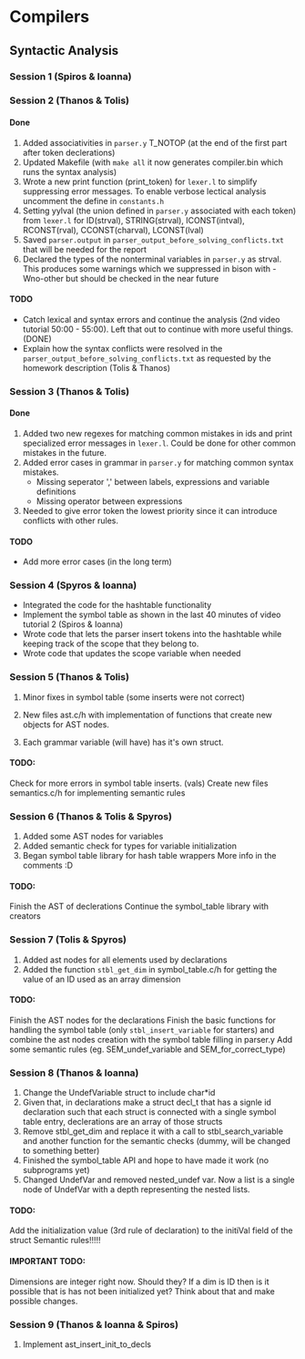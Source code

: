 # Compilers

## Syntactic Analysis

### Session 1 (Spiros & Ioanna)

### Session 2 (Thanos & Tolis)

#### Done

1. Added associativities in `parser.y` T_NOTOP (at the end of the first part after token declerations)
2. Updated Makefile (with `make all` it now generates compiler.bin which runs the syntax analysis)
3. Wrote a new print function (print_token) for `lexer.l` to simplify suppressing error messages. To enable verbose lectical analysis uncomment the define in `constants.h`
4. Setting yylval (the union defined in `parser.y` associated with each token) from `lexer.l` for ID(strval), STRING(strval), ICONST(intval), RCONST(rval), CCONST(charval), LCONST(lval)
5. Saved `parser.output` in `parser_output_before_solving_conflicts.txt` that will be needed for the report
6. Declared the types of the nonterminal variables in `parser.y` as strval. This produces some warnings which we suppressed in bison with -Wno-other but should be checked in the near future

#### TODO

* Catch lexical and syntax errors and continue the analysis (2nd video tutorial 50:00 - 55:00). Left that out to continue with more useful things. (DONE)
* Explain how the syntax conflicts were resolved in the `parser_output_before_solving_conflicts.txt` as requested by the homework description (Tolis & Thanos)

### Session 3 (Thanos & Tolis)

#### Done

1. Added two new regexes for matching common mistakes in ids and print specialized error messages in `lexer.l`. Could be done for other common mistakes in the future.
2. Added error cases in grammar in `parser.y` for matching common syntax mistakes.
   * Missing seperator ',' between labels, expressions and variable definitions
   * Missing operator between expressions
3. Needed to give error token the lowest priority since it can introduce conflicts with other rules.

#### TODO

* Add more error cases (in the long term)

### Session 4 (Spyros & Ioanna)

* Integrated the code for the hashtable functionality
* Implement the symbol table as shown in the last 40 minutes of video tutorial 2 (Spiros & Ioanna)
* Wrote code that lets the parser insert tokens into the hashtable while keeping track of the scope that they belong to.
* Wrote code that updates the scope variable when needed

### Session 5 (Thanos & Tolis)

1. Minor fixes in symbol table (some inserts were not correct)

2. New files ast.c/h with implementation of functions that create
new objects for AST nodes.

3. Each grammar variable (will have) has it's own struct.

#### TODO:
Check for more errors in symbol table inserts. (vals)
Create new files semantics.c/h for implementing semantic rules

### Session 6 (Thanos & Tolis & Spyros)

1. Added some AST nodes for variables
2. Added semantic check for types for variable initialization
3. Began symbol table library for hash table wrappers
More info in the comments :D

#### TODO: 
Finish the AST of declerations
Continue the symbol_table library with creators

### Session 7 (Tolis & Spyros)

1. Added ast nodes for all elements used by declarations
2. Added the function `stbl_get_dim` in symbol_table.c/h for getting the value of an ID used as an array dimension

#### TODO:
Finish the AST nodes for the declarations
Finish the basic functions for handling the symbol table (only `stbl_insert_variable` for starters) and combine the ast nodes creation with the symbol table filling in parser.y
Add some semantic rules (eg. SEM_undef_variable and SEM_for_correct_type)

### Session 8 (Thanos & Ioanna)
1. Change the UndefVariable struct to include char*id
2. Given that, in declarations make a struct decl_t that has a signle id declaration such that each struct is connected with a single symbol table entry, declerations are an array of those structs
3. Remove stbl_get_dim and replace it with a call to stbl_search_variable and another function for the semantic checks (dummy, will be changed to something better)
4. Finished the symbol_table API and hope to have made it work (no subprograms yet)
5. Changed UndefVar and removed nested_undef var. Now a list is a single node of UndefVar with a depth representing the nested lists.

#### TODO:
Add the initialization value (3rd rule of declaration) to the initiVal field of the struct
Semantic rules!!!!!

#### IMPORTANT TODO:
Dimensions are integer right now.
Should they?
If a dim is ID then is it possible that is has not been initialized yet?
Think about that and make possible changes.

### Session 9 (Thanos & Ioanna & Spiros)
1. Implement ast_insert_init_to_decls